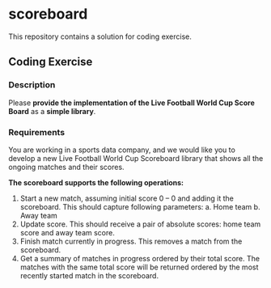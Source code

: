 # scoreboard

This repository contains a solution for coding exercise.

## Coding Exercise

### Description
Please **provide the implementation of the Live Football World Cup Score Board** as a **simple
library**.

### Requirements

You are working in a sports data company, and we would like you to develop a new Live Football
World Cup Scoreboard library that shows all the ongoing matches and their scores.

**The scoreboard supports the following operations:**
1. Start a new match, assuming initial score 0 – 0 and adding it the scoreboard.
   This should capture following parameters:
   a. Home team
   b. Away team
2. Update score. This should receive a pair of absolute scores: home team score and away
   team score.
3. Finish match currently in progress. This removes a match from the scoreboard.
4. Get a summary of matches in progress ordered by their total score. The matches with the
   same total score will be returned ordered by the most recently started match in the
   scoreboard.


